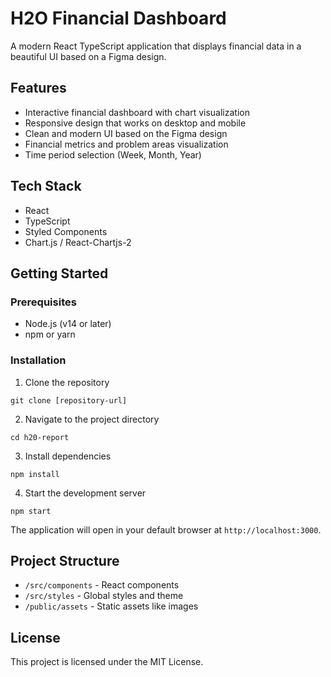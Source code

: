 # H2O Financial Dashboard

A modern React TypeScript application that displays financial data in a beautiful UI based on a Figma design.

## Features

- Interactive financial dashboard with chart visualization
- Responsive design that works on desktop and mobile
- Clean and modern UI based on the Figma design
- Financial metrics and problem areas visualization
- Time period selection (Week, Month, Year)

## Tech Stack

- React
- TypeScript
- Styled Components
- Chart.js / React-Chartjs-2

## Getting Started

### Prerequisites

- Node.js (v14 or later)
- npm or yarn

### Installation

1. Clone the repository
```
git clone [repository-url]
```

2. Navigate to the project directory
```
cd h20-report
```

3. Install dependencies
```
npm install
```

4. Start the development server
```
npm start
```

The application will open in your default browser at `http://localhost:3000`.

## Project Structure

- `/src/components` - React components
- `/src/styles` - Global styles and theme
- `/public/assets` - Static assets like images

## License

This project is licensed under the MIT License.
